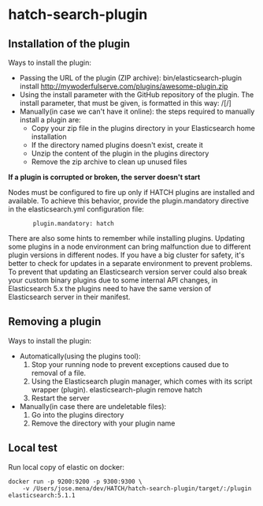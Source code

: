 # hatch-search-plugin

## Installation of the plugin

Ways to install the plugin:
* Passing the URL of the plugin (ZIP archive):
           bin/elasticsearch-plugin install
           http://mywoderfulserve.com/plugins/awesome-plugin.zip
* Using the install parameter with the GitHub repository of the plugin. The install parameter, that must be given, is formatted in this way:
           <username>/<repo>[/<version>]
* Manually(in case we can't have it online): the steps required to manually install a plugin are:
  * Copy your zip file in the plugins directory in your Elasticsearch home installation
  * If the directory named plugins doesn't exist, create it
  * Unzip the content of the plugin in the plugins directory
  * Remove the zip archive to clean up unused files

**If a plugin is corrupted or broken, the server doesn't start**

Nodes must be configured to fire up only if HATCH plugins are installed and available. To achieve this behavior, provide the plugin.mandatory directive in the elasticsearch.yml configuration file:

           plugin.mandatory: hatch

There are also some hints to remember while installing plugins.
Updating some plugins in a node environment can bring malfunction due to different plugin versions in different nodes. If you have a big cluster for safety, it's better to check for updates in a separate environment to prevent problems.
To prevent that updating an Elasticsearch version server could also break your custom binary plugins due to some internal API changes, in Elasticsearch 5.x the plugins need to have the same version of Elasticsearch server in their manifest.

## Removing a plugin

Ways to install the plugin:
* Automatically(using the plugins tool):
  1. Stop your running node to prevent exceptions caused due to removal of a file.
  1. Using the Elasticsearch plugin manager, which comes with its script wrapper (plugin).
           elasticsearch-plugin remove hatch
  1. Restart the server
* Manually(in case there are undeletable files):
  1. Go into the plugins directory
  1. Remove the directory with your plugin name
  
## Local test
Run local copy of elastic on docker:
```
docker run -p 9200:9200 -p 9300:9300 \
    -v /Users/jose.mena/dev/HATCH/hatch-search-plugin/target/:/plugin elasticsearch:5.1.1
```
